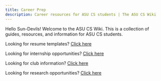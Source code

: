 ```yaml
---
title: Career Prep
description: Career resources for ASU CS students | The ASU CS Wiki
---
```


Hello Sun-Devils! Welcome to the ASU CS Wiki. This is a collection of guides, resources, and information for ASU CS students.

Looking for resume templates? [Click here](https://github.com/asusoda/asu-cs-wiki/tree/main/src/content/docs/guides/resume-templates)

Looking for internship opportunities? [Click here](https://github.com/asusoda/asu-cs-wiki/tree/main/src/content/docs/guides/internship-opportunities)

Looking for club information? [Click here](https://github.com/asusoda/asu-cs-wiki/tree/main/src/content/docs/guides/clubs-and-orgs)

Looking for research opportunities? [Click here](https://github.com/asusoda/asu-cs-wiki/tree/main/src/content/docs/guides/research-opportunities)
